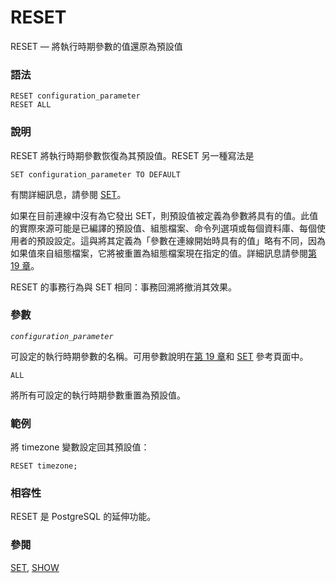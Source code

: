 # RESET

RESET — 將執行時期參數的值還原為預設值

### 語法

```
RESET configuration_parameter
RESET ALL
```

### 說明

RESET 將執行時期參數恢復為其預設值。RESET 另一種寫法是

```
SET configuration_parameter TO DEFAULT
```

有關詳細訊息，請參閱 [SET](set.md)。

如果在目前連線中沒有為它發出 SET，則預設值被定義為參數將具有的值。此值的實際來源可能是已編譯的預設值、組態檔案、命令列選項或每個資料庫、每個使用者的預設設定。這與將其定義為「參數在連線開始時具有的值」略有不同，因為如果值來自組態檔案，它將被重置為組態檔案現在指定的值。詳細訊息請參閱[第 19 章](../../server-administration/server-configuration/)。

RESET 的事務行為與 SET 相同：事務回溯將撤消其效果。

### 參數

_`configuration_parameter`_

可設定的執行時期參數的名稱。可用參數說明在[第 19 章](../../server-administration/server-configuration/)和 [SET](set.md) 參考頁面中。

`ALL`

將所有可設定的執行時期參數重置為預設值。

### 範例

將 timezone 變數設定回其預設值：

```
RESET timezone;
```

### 相容性

RESET 是 PostgreSQL 的延伸功能。

### 參閱

[SET](set.md), [SHOW](show.md)
